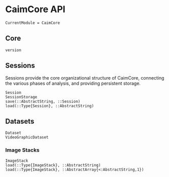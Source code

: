 # CaimCore API

```@meta
CurrentModule = CaimCore
```

## Core

```@docs
version
```

## Sessions

Sessions provide the core organizational structure of CaimCore, connecting the various phases of
analysis, and providing persistent storage.

```@docs
Session
SessionStorage
save(::AbstractString, ::Session)
load(::Type{Session}, ::AbstractString)
```

## Datasets

```@docs
Dataset
VideoGraphicDataset
```

### Image Stacks

```@docs
ImageStack
load(::Type{ImageStack}, ::AbstractString)
load(::Type{ImageStack}, ::AbstractArray{<:AbstractString,1})
```

